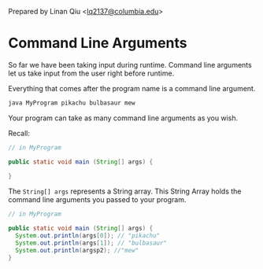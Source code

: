 Prepared by Linan Qiu <[lq2137@columbia.edu](lq2137@columbia.edu)>

# Command Line Arguments

So far we have been taking input during runtime. Command line arguments let us take input from the user right before runtime.

Everything that comes after the program name is a command line argument.

```java
java MyProgram pikachu bulbasaur mew
```

Your program can take as many command line arguments as you wish.

Recall:

```java
// in MyProgram

public static void main (String[] args) {
  
}
```

The `String[] args` represents a String array. This String Array holds the command line arguments you passed to your program.

```java
// in MyProgram

public static void main (String[] args) {
  System.out.println(args[0]); // "pikachu"
  System.out.println(args[1]); // "bulbasaur"
  System.out.println(argsp2); //"mew"
}
```
